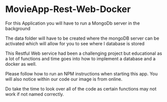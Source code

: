 # MovieApp-Rest-Web-Docker

For this Application you will have to run a MongoDb server in the background

The data folder will have to be created where the mongoDB server can be activated which will allow for you to see
where I database is stored

This Restful Web service had been a challenging project but educational as a lot of functions and time goes into how
to implement a database and a docker as well.

Please follow how to run an NPM instructions when starting this app. You will also notice within our code our image is from online.

Do take the time to look over all of the code as certain functions may not work if not named correctly. 
